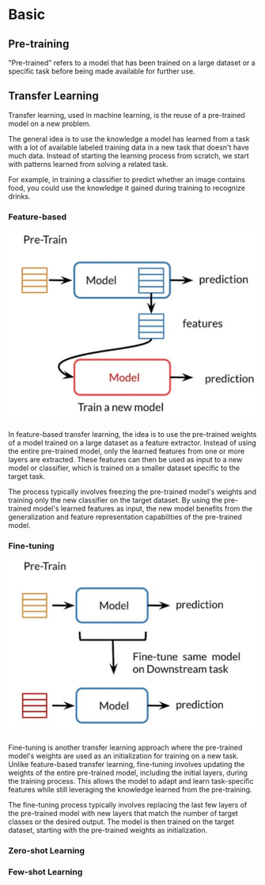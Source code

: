 # Basic

## Pre-training

"Pre-trained" refers to a model that has been trained on a large dataset or a specific task before being made available for further use.

## Transfer Learning

Transfer learning, used in machine learning, is the reuse of a pre-trained model on a new problem. 

The general idea is to use the knowledge a model has learned from a task with a lot of available labeled training data in a new task that doesn't have much data. Instead of starting the learning process from scratch, we start with patterns learned from solving a related task.

For example, in training a classifier to predict whether an image contains food, you could use the knowledge it gained during training to recognize drinks.

### Feature-based

![](.assets/feature-based.png)

 In feature-based transfer learning, the idea is to use the pre-trained weights of a model trained on a large dataset as a feature extractor. Instead of using the entire pre-trained model, only the learned features from one or more layers are extracted. These features can then be used as input to a new model or classifier, which is trained on a smaller dataset specific to the target task.

The process typically involves freezing the pre-trained model's weights and training only the new classifier on the target dataset. By using the pre-trained model's learned features as input, the new model benefits from the generalization and feature representation capabilities of the pre-trained model.

### Fine-tuning

![](.assets/fine-tuning.png)

Fine-tuning is another transfer learning approach where the pre-trained model's weights are used as an initialization for training on a new task. Unlike feature-based transfer learning, fine-tuning involves updating the weights of the entire pre-trained model, including the initial layers, during the training process. This allows the model to adapt and learn task-specific features while still leveraging the knowledge learned from the pre-training.

The fine-tuning process typically involves replacing the last few layers of the pre-trained model with new layers that match the number of target classes or the desired output. The model is then trained on the target dataset, starting with the pre-trained weights as initialization. 

### Zero-shot Learning

### Few-shot Learning